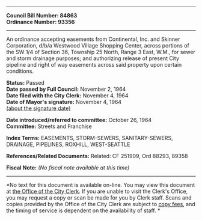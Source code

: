 * * * * *  
  
**Council Bill Number: [](#h0)[](#h2)84863**   
**Ordinance Number: 93356**  
  
* * * * *  
  
An ordinance accepting easements from Continental, Inc. and Skinner Corporation, d/b/a Westwood Village Shopping Center, across portions of the SW 1/4 of Section 36, Township 25 North, Range 3 East, W.M., for sewer and storm drainage purposes; and authorizing release of present City pipeline and right of way easements across said property upon certain conditions.  
  
**Status:** Passed   
**Date passed by Full Council:** November 2, 1964   
**Date filed with the City Clerk:** November 4, 1964   
**Date of Mayor's signature:** November 4, 1964   
[(about the signature date)](/~public/approvaldate.htm)   
  
  
**Date introduced/referred to committee:** October 26, 1964   
**Committee:** Streets and Franchise   
  
**Index Terms:** EASEMENTS, STORM-SEWERS, SANITARY-SEWERS, DRAINAGE, PIPELINES, ROXHILL, WEST-SEATTLE  
  
**References/Related Documents:** Related: CF 251909, Ord 88293, 89358  
  
**Fiscal Note:** *(No fiscal note available at this time)*  
  
* * * * *  
  
*No text for this document is available on-line. You may view this document at [the Office of the City Clerk](http://www.seattle.gov/leg/clerk/contactUs.htm). If you are unable to visit the Clerk's Office, you may request a copy or scan be made for you by Clerk staff. Scans and copies provided by the Office of the City Clerk are subject to [copy fees](http://clerk.seattle.gov/~public/clerkfees.htm), and the timing of service is dependent on the availability of staff. *  
  
  
